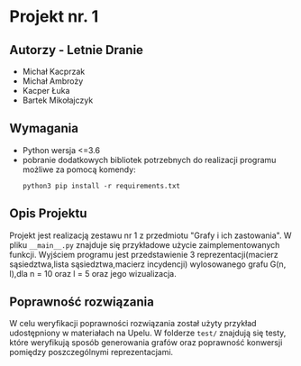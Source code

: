 # Projekt nr. 1

## Autorzy - Letnie Dranie
- Michał Kacprzak
- Michał Ambroży
- Kacper Łuka
- Bartek Mikołajczyk

## Wymagania
- Python wersja <=3.6
- pobranie dodatkowych bibliotek potrzebnych do realizacji programu możliwe za pomocą komendy:
    ```
    python3 pip install -r requirements.txt
    ```
## Opis Projektu
Projekt jest realizacją zestawu nr 1 z przedmiotu "Grafy i ich zastowania". 
W pliku `__main__.py` znajduje się przykładowe użycie zaimplementowanych funkcji. 
Wyjściem programu jest przedstawienie 3 reprezentacji(macierz sąsiedztwa,lista sąsiedztwa,macierz incydencji) 
wylosowanego grafu G(n, l),dla n = 10 oraz  l = 5 oraz jego wizualizacja.
## Poprawność rozwiązania
W celu weryfikacji poprawności rozwiązania został użyty przykład udostępniony w materiałach na Upelu. 
W folderze `test/` znajdują się testy, które weryfikują sposób generowania grafów 
oraz poprawność konwersji pomiędzy poszczególnymi reprezentacjami.
